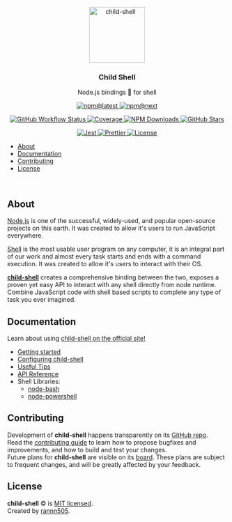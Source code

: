 <p align="center">
  <img alt="child-shell" src="https://raw.githubusercontent.com/rannn505/node-powershell/node-shell/logo/logo.svg?sanitize=true" width="128">
</p>
<h3 align="center"> Child Shell </h3>
<p align="center"> Node.js bindings 🔗 for shell </p>

<p align="center">
  <a href="https://www.npmjs.com/package/child-shell">
    <img alt="npm@latest" src="https://img.shields.io/npm/v/child-shell/latest?color=%2329405B&style=flat-square">
  </a>
  <a href="https://www.npmjs.com/package/child-shell">
    <img alt="npm@next" src="https://img.shields.io/npm/v/child-shell/next?color=%230C131B&style=flat-square">
  </a>
</p>

<p align="center">
  <a href="">
    <img alt="GitHub Workflow Status" src="https://img.shields.io/github/workflow/status/rannn505/node-powershell/CI?style=flat-square">
  </a>
  <a href="">
    <img alt="Coverage" src="">
  </a>
    <a href="https://npm-stat.com/charts.html?package=child-shell">
    <img alt="NPM Downloads" src="https://img.shields.io/npm/dt/child-shell.svg?style=flat-square">
  </a>
  <a href="https://github.com/rannn505/node-powershell/stargazers">
    <img alt="GitHub Stars" src="https://img.shields.io/github/stars/rannn505/node-powershell?style=social">
  </a>
</p>

<p align="center">
  <a href="https://jestjs.io/">
    <img alt="Jest" src="https://img.shields.io/badge/tested_with-jest-99424f.svg?style=flat-square">
  </a>
  <a href="https://prettier.io/">
    <img alt="Prettier" src="https://img.shields.io/badge/code_style-prettier-ff69b4.svg?style=flat-square">
  </a>
  <a href="https://github.com/rannn505/node-powershell/blob/node-shell/LICENSE">
    <img alt="License" src="https://img.shields.io/github/license/rannn505/node-powershell?color=%23000000&style=flat-square">
  </a>
</p>

<!-- <p align="center">
  <a href="https://www.patreon.com/bePatron?u=35319292">
    <img alt="Become a patron" src="https://img.shields.io/badge/Become%20a-patron-E85B46?style=flat-square">
  </a>
</p> -->

- [About](#about)
- [Documentation](#documentation)
- [Contributing](#contributing)
- [License](#license)

<p>&nbsp;</p>

## About

[Node.js](https://github.com/nodejs/node/blob/master/README.md) is one of the successful, widely-used, and popular open-source projects on this earth.
It was created to allow it's users to run JavaScript everywhere.

[Shell](<https://en.wikipedia.org/wiki/Shell_(computing)>) is the most usable user program on any computer, it is an integral part of our work and almost every task starts and ends with a command execution.
It was created to allow it's users to interact with their OS.

**[child-shell](https://<>)** creates a comprehensive binding between the two, exposes a proven yet easy API to interact with any shell directly from node runtime.
Combine JavaScript code with shell based scripts to complete any type of task you ever imagined.

## Documentation

Learn about using [child-shell on the official site!](https://<>)

- [Getting started](https://<>/docs/getting-started)
- [Configuring child-shell](https://<>/docs/configuration)
- [Useful Tips](https://<>/docs/tips)
- [API Reference](https://<>/docs/en/api)
- Shell Libraries:
  - [node-bash](/packages/node-bash)
  - [node-powershell](/packages/node-powershell)

## Contributing

Development of **child-shell** happens transparently on its [GitHub repo](https://github.com/rannn505/child-shell).<br/>
Read the [contributing guide](CONTRIBUTING.md) to learn how to propose bugfixes and improvements, and how to build and test your changes.<br/>
Future plans for **child-shell** are visible on its [board](https://github.com/rannn505/child-shell/projects/1).
These plans are subject to frequent changes, and will be greatly affected by your feedback.

## License

**child-shell** © is [MIT licensed](LICENSE.md).<br/>
Created by [rannn505](https://github.com/rannn505).
